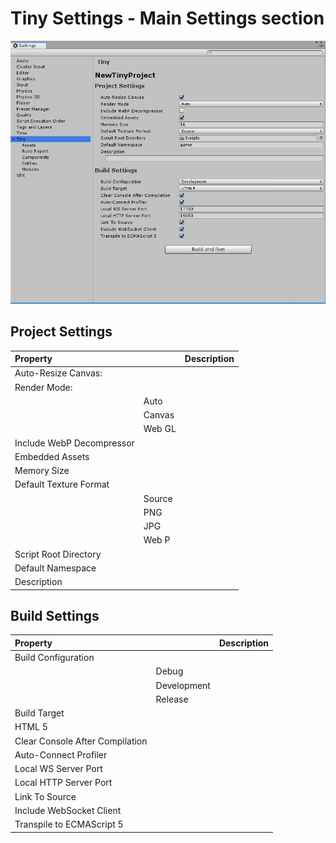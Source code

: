 # Tiny Settings - Main Settings section

![alt_text](images/settings-main.png "image_tooltip")

## Project Settings

|Property||Description|
|:---|:---|:---|
|Auto-Resize Canvas:|||
|Render Mode:
||Auto||
||Canvas||
||Web GL||
|Include WebP Decompressor|||
|Embedded Assets|||
|Memory Size|||
|Default Texture Format|||
||Source||
||PNG||
||JPG||
||Web P||
|Script Root Directory|||
|Default Namespace|||
|Description|||


## Build Settings

|Property||Description|
|:---|:---|:---|
|Build Configuration|||
||Debug||
||Development||
||Release||
|Build Target|||
|HTML 5|||
|Clear Console After Compilation|||
|Auto-Connect Profiler|||
|Local WS Server Port|||
|Local HTTP Server Port|||
|Link To Source|||
|Include WebSocket Client|||
|Transpile to ECMAScript 5|||